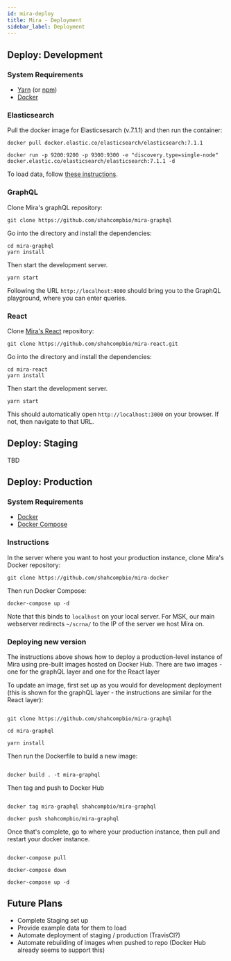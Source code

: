 ```yaml
---
id: mira-deploy
title: Mira - Deployment
sidebar_label: Deployment
---
```


## Deploy: Development

### System Requirements

- [Yarn](https://yarnpkg.com/en/) (or [npm](https://www.npmjs.com/))
- [Docker](https://docker.com)

### Elasticsearch

Pull the docker image for Elasticsesarch (v.7.1.1) and then run the container:

```
docker pull docker.elastic.co/elasticsearch/elasticsearch:7.1.1

docker run -p 9200:9200 -p 9300:9300 -e "discovery.type=single-node" docker.elastic.co/elasticsearch/elasticsearch:7.1.1 -d
```

To load data, follow [these instructions](mira-loading-data).

### GraphQL

Clone Mira's graphQL repository:

```
git clone https://github.com/shahcompbio/mira-graphql
```

Go into the directory and install the dependencies:

```
cd mira-graphql
yarn install
```

Then start the development server.

```
yarn start
```

Following the URL `http://localhost:4000` should bring you to the GraphQL playground, where you can enter queries.

### React

Clone [Mira's React](https://github.com/shahcompbio/mira-react) repository:

```
git clone https://github.com/shahcompbio/mira-react.git
```

Go into the directory and install the dependencies:

```
cd mira-react
yarn install
```

Then start the development server.

```
yarn start
```

This should automatically open `http://localhost:3000` on your browser. If not, then navigate to that URL.

## Deploy: Staging

TBD

## Deploy: Production

### System Requirements

- [Docker](https://docker.com)
- [Docker Compose](https://docs.docker.com/compose/)

### Instructions

In the server where you want to host your production instance, clone Mira's Docker repository:

```
git clone https://github.com/shahcompbio/mira-docker
```

Then run Docker Compose:

```
docker-compose up -d
```

Note that this binds to `localhost` on your local server. For MSK, our main webserver redirects `~/scrna/` to the IP of the server we host Mira on.

### Deploying new version

The instructions above shows how to deploy a production-level instance of Mira using pre-built images hosted on Docker Hub. There are two images - one for the graphQL layer and one for the React layer

To update an image, first set up as you would for development deployment (this is shown for the graphQL layer - the instructions are similar for the React layer):

```

git clone https://github.com/shahcompbio/mira-graphql

cd mira-graphql

yarn install

```

Then run the Dockerfile to build a new image:

```

docker build . -t mira-graphql

```

Then tag and push to Docker Hub

```

docker tag mira-graphql shahcompbio/mira-graphql

docker push shahcompbio/mira-graphql

```

Once that's complete, go to where your production instance, then pull and restart your docker instance.

```

docker-compose pull

docker-compose down

docker-compose up -d

```

## Future Plans

- Complete Staging set up
- Provide example data for them to load
- Automate deployment of staging / production (TravisCI?)
- Automate rebuilding of images when pushed to repo (Docker Hub already seems to support this)

```

```

